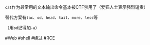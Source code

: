 `cat`作为最常用的文本输出命令基本被CTF禁用了（爱猫人士表示强烈谴责）

替代方案有`tac`、`od`、`head`、`tail`、`more`、`less`等

（用`od`记得加`-a`）

#Web #shell #绕过 #RCE 